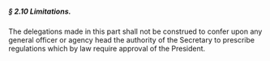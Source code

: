 ##### § 2.10 Limitations. #####

The delegations made in this part shall not be construed to confer upon any general officer or agency head the authority of the Secretary to prescribe regulations which by law require approval of the President.